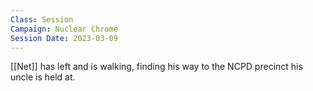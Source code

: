 ```yaml
---
Class: Session
Campaign: Nuclear Chrome
Session Date: 2023-03-09
---
```

[[Net]] has left and is walking, finding his way to the NCPD precinct his uncle is held at.
